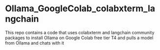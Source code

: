 # Ollama_GoogleColab_colabxterm_langchain
This repo contains a code that uses colabxterm and langchain community packages to install Ollama on Google Colab free tier T4 and pulls a model from Ollama and chats with it

